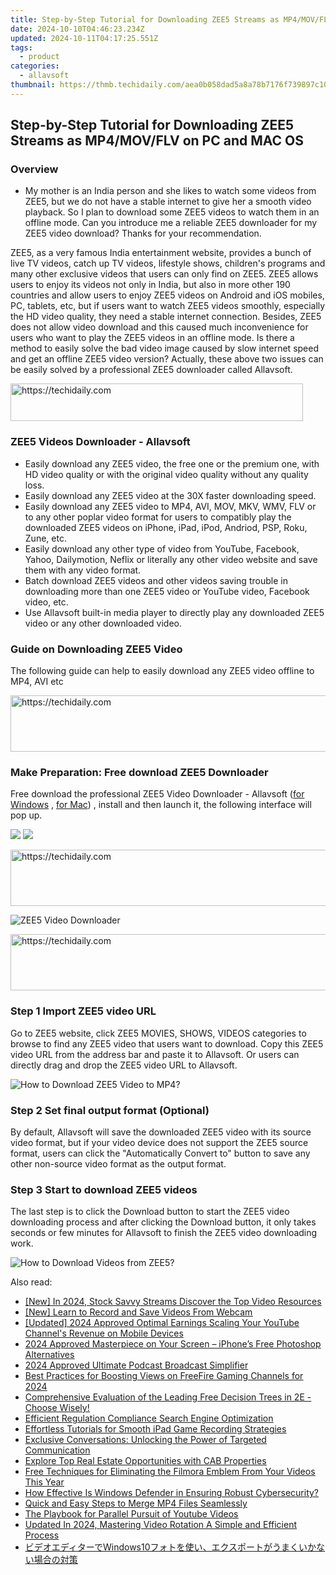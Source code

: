 ```yaml
---
title: Step-by-Step Tutorial for Downloading ZEE5 Streams as MP4/MOV/FLV on PC and MAC OS
date: 2024-10-10T04:46:23.234Z
updated: 2024-10-11T04:17:25.551Z
tags:
  - product
categories:
  - allavsoft
thumbnail: https://thmb.techidaily.com/aea0b058dad5a8a78b7176f739897c106c85c82d6e617b0cdb68b3405d4743da.png
---
```


## Step-by-Step Tutorial for Downloading ZEE5 Streams as MP4/MOV/FLV on PC and MAC OS

### Overview

* My mother is an India person and she likes to watch some videos from ZEE5, but we do not have a stable internet to give her a smooth video playback. So I plan to download some ZEE5 videos to watch them in an offline mode. Can you introduce me a reliable ZEE5 downloader for my ZEE5 video download? Thanks for your recommendation.

ZEE5, as a very famous India entertainment website, provides a bunch of live TV videos, catch up TV videos, lifestyle shows, children's programs and many other exclusive videos that users can only find on ZEE5\. ZEE5 allows users to enjoy its videos not only in India, but also in more other 190 countries and allow users to enjoy ZEE5 videos on Android and iOS mobiles, PC, tablets, etc, but if users want to watch ZEE5 videos smoothly, especially the HD video quality, they need a stable internet connection. Besides, ZEE5 does not allow video download and this caused much inconvenience for users who want to play the ZEE5 videos in an offline mode. Is there a method to easily solve the bad video image caused by slow internet speed and get an offline ZEE5 video version? Actually, these above two issues can be easily solved by a professional ZEE5 downloader called Allavsoft.

<!-- affiliate ads begin -->
<a href="https://aligracehair.sjv.io/c/5597632/2135404/19272" target="_top" id="2135404">
  <img src="//a.impactradius-go.com/display-ad/19272-2135404" border="0" alt="https://techidaily.com" width="468" height="60"/>
</a>
<img height="0" width="0" src="https://aligracehair.sjv.io/i/5597632/2135404/19272" style="position:absolute;visibility:hidden;" border="0" />
<!-- affiliate ads end -->

### ZEE5 Videos Downloader - Allavsoft

* Easily download any ZEE5 video, the free one or the premium one, with HD video quality or with the original video quality without any quality loss.
* Easily download any ZEE5 video at the 30X faster downloading speed.
* Easily download any ZEE5 video to MP4, AVI, MOV, MKV, WMV, FLV or to any other poplar video format for users to compatibly play the downloaded ZEE5 videos on iPhone, iPad, iPod, Andriod, PSP, Roku, Zune, etc.
* Easily download any other type of video from YouTube, Facebook, Yahoo, Dailymotion, Neflix or literally any other video website and save them with any video format.
* Batch download ZEE5 videos and other videos saving trouble in downloading more than one ZEE5 video or YouTube video, Facebook video, etc.
* Use Allavsoft built-in media player to directly play any downloaded ZEE5 video or any other downloaded video.

### Guide on Downloading ZEE5 Video

The following guide can help to easily download any ZEE5 video offline to MP4, AVI etc

<!-- affiliate ads begin -->
<a href="https://aligracehair.sjv.io/c/5597632/2016134/19272" target="_top" id="2016134">
  <img src="//a.impactradius-go.com/display-ad/19272-2016134" border="0" alt="https://techidaily.com" width="728" height="90"/>
</a>
<img height="0" width="0" src="https://aligracehair.sjv.io/i/5597632/2016134/19272" style="position:absolute;visibility:hidden;" border="0" />
<!-- affiliate ads end -->

### Make Preparation: Free download ZEE5 Downloader

Free download the professional ZEE5 Video Downloader - Allavsoft ([for Windows](https://tools.techidaily.com/allavsoft/products/) , [for Mac](https://tools.techidaily.com/allavsoft/products/)) , install and then launch it, the following interface will pop up.

[![](https://www.allavsoft.com/how-to/../images/how-to/free-download-win.jpg)](https://tools.techidaily.com/allavsoft/products/) [![](https://www.allavsoft.com/how-to/../images/how-to/free-download-mac.jpg)](https://tools.techidaily.com/allavsoft/products/)

<!-- affiliate ads begin -->
<a href="https://appsumo.8odi.net/c/5597632/2100526/7443" target="_top" id="2100526">
  <img src="//a.impactradius-go.com/display-ad/7443-2100526" border="0" alt="https://techidaily.com" width="728" height="90"/>
</a>
<img height="0" width="0" src="https://appsumo.8odi.net/i/5597632/2100526/7443" style="position:absolute;visibility:hidden;" border="0" />
<!-- affiliate ads end -->

![ZEE5 Video Downloader](https://www.allavsoft.com/how-to/../images/allavsoft/screen-shot-600.jpg)

<!-- affiliate ads begin -->
<a href="https://aidotcom.pxf.io/c/5597632/2134501/19576" target="_top" id="2134501">
  <img src="//a.impactradius-go.com/display-ad/19576-2134501" border="0" alt="https://techidaily.com" width="640" height="90"/>
</a>
<img height="0" width="0" src="https://aidotcom.pxf.io/i/5597632/2134501/19576" style="position:absolute;visibility:hidden;" border="0" />
<!-- affiliate ads end -->

### Step 1 Import ZEE5 video URL

Go to ZEE5 website, click ZEE5 MOVIES, SHOWS, VIDEOS categories to browse to find any ZEE5 video that users want to download. Copy this ZEE5 video URL from the address bar and paste it to Allavsoft. Or users can directly drag and drop the ZEE5 video URL to Allavsoft.

![How to Download ZEE5 Video to MP4?](https://www.allavsoft.com/how-to/../images/how-to/download-rtmp-video/download-rtmp-video.jpg)

### Step 2 Set final output format (Optional)

By default, Allavsoft will save the downloaded ZEE5 video with its source video format, but if your video device does not support the ZEE5 source format, users can click the "Automatically Convert to" button to save any other non-source video format as the output format.

### Step 3 Start to download ZEE5 videos

The last step is to click the Download button to start the ZEE5 video downloading process and after clicking the Download button, it only takes seconds or few minutes for Allavsoft to finish the ZEE5 video downloading work.

![How to Download Videos from ZEE5?](https://www.allavsoft.com/how-to/../images/how-to/download-zee5-videos/download-videos-from-zee5.jpg)

<ins class="adsbygoogle"
     style="display:block"
     data-ad-format="autorelaxed"
     data-ad-client="ca-pub-7571918770474297"
     data-ad-slot="1223367746"></ins>

<ins class="adsbygoogle"
     style="display:block"
     data-ad-client="ca-pub-7571918770474297"
     data-ad-slot="8358498916"
     data-ad-format="auto"
     data-full-width-responsive="true"></ins>

<span class="atpl-alsoreadstyle">Also read:</span>
<div><ul>
<li><a href="https://youtube-blog.techidaily.com/n-2024-stock-savvy-streams-discover-the-top-video-resources/"><u>[New] In 2024, Stock Savvy Streams Discover the Top Video Resources</u></a></li>
<li><a href="https://screen-capture.techidaily.com/new-learn-to-record-and-save-videos-from-webcam/"><u>[New] Learn to Record and Save Videos From Webcam</u></a></li>
<li><a href="https://youtube-tips.techidaily.com/ed-2024-approved-optimal-earnings-scaling-your-youtube-channels-revenue-on-mobile-devices/"><u>[Updated] 2024 Approved Optimal Earnings Scaling Your YouTube Channel's Revenue on Mobile Devices</u></a></li>
<li><a href="https://extra-guidance.techidaily.com/2024-approved-masterpiece-on-your-screen-iphones-free-photoshop-alternatives/"><u>2024 Approved Masterpiece on Your Screen – iPhone’s Free Photoshop Alternatives</u></a></li>
<li><a href="https://some-approaches.techidaily.com/2024-approved-ultimate-podcast-broadcast-simplifier/"><u>2024 Approved Ultimate Podcast Broadcast Simplifier</u></a></li>
<li><a href="https://youtube-docs.techidaily.com/practices-for-boosting-views-on-freefire-gaming-channels-for-2024/"><u>Best Practices for Boosting Views on FreeFire Gaming Channels for 2024</u></a></li>
<li><a href="https://fox-tls.techidaily.com/comprehensive-evaluation-of-the-leading-free-decision-trees-in-2e-choose-wisely/"><u>Comprehensive Evaluation of the Leading Free Decision Trees in 2E - Choose Wisely!</u></a></li>
<li><a href="https://fox-tls.techidaily.com/efficient-regulation-compliance-search-engine-optimization/"><u>Efficient Regulation Compliance Search Engine Optimization</u></a></li>
<li><a href="https://fox-tls.techidaily.com/effortless-tutorials-for-smooth-ipad-game-recording-strategies/"><u>Effortless Tutorials for Smooth iPad Game Recording Strategies</u></a></li>
<li><a href="https://fox-tls.techidaily.com/exclusive-conversations-unlocking-the-power-of-targeted-communication/"><u>Exclusive Conversations: Unlocking the Power of Targeted Communication</u></a></li>
<li><a href="https://fox-tls.techidaily.com/explore-top-real-estate-opportunities-with-cab-properties/"><u>Explore Top Real Estate Opportunities with CAB Properties</u></a></li>
<li><a href="https://fox-tls.techidaily.com/free-techniques-for-eliminating-the-filmora-emblem-from-your-videos-this-year/"><u>Free Techniques for Eliminating the Filmora Emblem From Your Videos This Year</u></a></li>
<li><a href="https://fox-tls.techidaily.com/how-effective-is-windows-defender-in-ensuring-robust-cybersecurity/"><u>How Effective Is Windows Defender in Ensuring Robust Cybersecurity?</u></a></li>
<li><a href="https://fox-tls.techidaily.com/quick-and-easy-steps-to-merge-mp4-files-seamlessly/"><u>Quick and Easy Steps to Merge MP4 Files Seamlessly</u></a></li>
<li><a href="https://youtube-videos.techidaily.com/the-playbook-for-parallel-pursuit-of-youtube-videos/"><u>The Playbook for Parallel Pursuit of Youtube Videos</u></a></li>
<li><a href="https://ai-video-tools.techidaily.com/updated-in-2024-mastering-video-rotation-a-simple-and-efficient-process/"><u>Updated In 2024, Mastering Video Rotation A Simple and Efficient Process</u></a></li>
<li><a href="https://tech-revival.techidaily.com/1726028735804-windows10/"><u>ビデオエディターでWindows10フォトを使い、エクスポートがうまくいかない場合の対策</u></a></li>
</ul></div>

